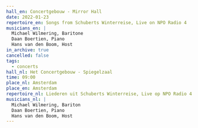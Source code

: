 ```yaml
---
hall_en: Concertgebouw - Mirror Hall
date: 2022-01-23
repertoire_en: Songs from Schuberts Winterreise, Live on NPO Radio 4
musicians_en: |
  Michael Wilmering, Baritone
  Daan Boertien, Piano
  Hans van den Boom, Host
in_archive: true
cancelled: false
tags:
  - concerts
hall_nl: Het Concertgebouw - Spiegelzaal
time: 09:00
place_nl: Amsterdam
place_en: Amsterdam
repertoire_nl: Liederen uit Schuberts Winterreise, Live op NPO Radio 4
musicians_nl: |
  Michael Wilmering, Bariton
  Daan Boertien, Piano
  Hans van den Boom, Host
---
```

